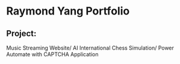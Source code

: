 # Raymond Yang Portfolio

## Project: 
Music Streaming Website/
AI International Chess Simulation/
Power Automate with CAPTCHA Application
